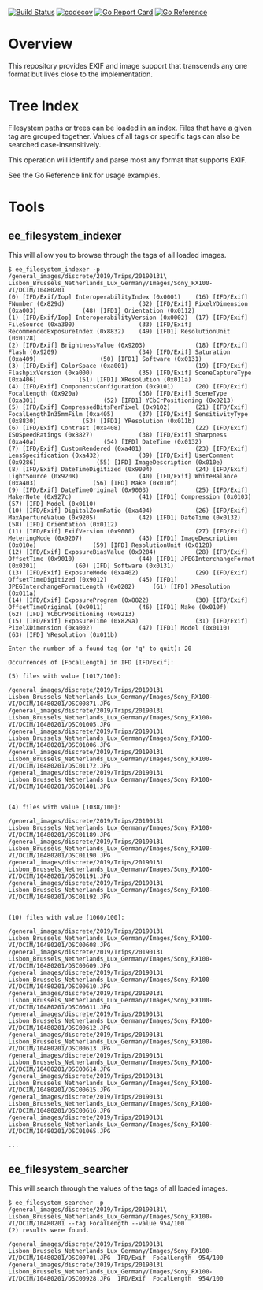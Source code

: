 [![Build Status](https://travis-ci.com/dsoprea/go-exif-extra.svg?branch=master)](https://travis-ci.com/dsoprea/go-exif-extra)
[![codecov](https://codecov.io/gh/dsoprea/go-exif-extra/branch/master/graph/badge.svg?token=Twxyx7kpAa)](https://codecov.io/gh/dsoprea/go-exif-extra)
[![Go Report Card](https://goreportcard.com/badge/github.com/dsoprea/go-exif-extra)](https://goreportcard.com/report/github.com/dsoprea/go-exif-extra)
[![Go Reference](https://pkg.go.dev/badge/github.com/dsoprea/go-exif-extra.svg)](https://pkg.go.dev/github.com/dsoprea/go-exif-extra)

# Overview

This repository provides EXIF and image support that transcends any one format
but lives close to the implementation.


# Tree Index

Filesystem paths or trees can be loaded in an index. Files that have a given tag
are grouped together. Values of all tags or specific tags can also be searched
case-insensitively.

This operation will identify and parse most any format that supports EXIF.

See the Go Reference link for usage examples.


# Tools


## ee_filesystem_indexer

This will allow you to browse through the tags of all loaded images.

```
$ ee_filesystem_indexer -p /general_images/discrete/2019/Trips/20190131\ Lisbon_Brussels_Netherlands_Lux_Germany/Images/Sony_RX100-VI/DCIM/10480201
(0) [IFD/Exif/Iop] InteroperabilityIndex (0x0001)    (16) [IFD/Exif] FNumber (0x829d)                     (32) [IFD/Exif] PixelYDimension (0xa003)             (48) [IFD1] Orientation (0x0112)
(1) [IFD/Exif/Iop] InteroperabilityVersion (0x0002)  (17) [IFD/Exif] FileSource (0xa300)                  (33) [IFD/Exif] RecommendedExposureIndex (0x8832)    (49) [IFD1] ResolutionUnit (0x0128)
(2) [IFD/Exif] BrightnessValue (0x9203)              (18) [IFD/Exif] Flash (0x9209)                       (34) [IFD/Exif] Saturation (0xa409)                  (50) [IFD1] Software (0x0131)
(3) [IFD/Exif] ColorSpace (0xa001)                   (19) [IFD/Exif] FlashpixVersion (0xa000)             (35) [IFD/Exif] SceneCaptureType (0xa406)            (51) [IFD1] XResolution (0x011a)
(4) [IFD/Exif] ComponentsConfiguration (0x9101)      (20) [IFD/Exif] FocalLength (0x920a)                 (36) [IFD/Exif] SceneType (0xa301)                   (52) [IFD1] YCbCrPositioning (0x0213)
(5) [IFD/Exif] CompressedBitsPerPixel (0x9102)       (21) [IFD/Exif] FocalLengthIn35mmFilm (0xa405)       (37) [IFD/Exif] SensitivityType (0x8830)             (53) [IFD1] YResolution (0x011b)
(6) [IFD/Exif] Contrast (0xa408)                     (22) [IFD/Exif] ISOSpeedRatings (0x8827)             (38) [IFD/Exif] Sharpness (0xa40a)                   (54) [IFD] DateTime (0x0132)
(7) [IFD/Exif] CustomRendered (0xa401)               (23) [IFD/Exif] LensSpecification (0xa432)           (39) [IFD/Exif] UserComment (0x9286)                 (55) [IFD] ImageDescription (0x010e)
(8) [IFD/Exif] DateTimeDigitized (0x9004)            (24) [IFD/Exif] LightSource (0x9208)                 (40) [IFD/Exif] WhiteBalance (0xa403)                (56) [IFD] Make (0x010f)
(9) [IFD/Exif] DateTimeOriginal (0x9003)             (25) [IFD/Exif] MakerNote (0x927c)                   (41) [IFD1] Compression (0x0103)                     (57) [IFD] Model (0x0110)
(10) [IFD/Exif] DigitalZoomRatio (0xa404)            (26) [IFD/Exif] MaxApertureValue (0x9205)            (42) [IFD1] DateTime (0x0132)                        (58) [IFD] Orientation (0x0112)
(11) [IFD/Exif] ExifVersion (0x9000)                 (27) [IFD/Exif] MeteringMode (0x9207)                (43) [IFD1] ImageDescription (0x010e)                (59) [IFD] ResolutionUnit (0x0128)
(12) [IFD/Exif] ExposureBiasValue (0x9204)           (28) [IFD/Exif] OffsetTime (0x9010)                  (44) [IFD1] JPEGInterchangeFormat (0x0201)           (60) [IFD] Software (0x0131)
(13) [IFD/Exif] ExposureMode (0xa402)                (29) [IFD/Exif] OffsetTimeDigitized (0x9012)         (45) [IFD1] JPEGInterchangeFormatLength (0x0202)     (61) [IFD] XResolution (0x011a)
(14) [IFD/Exif] ExposureProgram (0x8822)             (30) [IFD/Exif] OffsetTimeOriginal (0x9011)          (46) [IFD1] Make (0x010f)                            (62) [IFD] YCbCrPositioning (0x0213)
(15) [IFD/Exif] ExposureTime (0x829a)                (31) [IFD/Exif] PixelXDimension (0xa002)             (47) [IFD1] Model (0x0110)                           (63) [IFD] YResolution (0x011b)

Enter the number of a found tag (or 'q' to quit): 20

Occurrences of [FocalLength] in IFD [IFD/Exif]:

(5) files with value [1017/100]:

/general_images/discrete/2019/Trips/20190131 Lisbon_Brussels_Netherlands_Lux_Germany/Images/Sony_RX100-VI/DCIM/10480201/DSC00871.JPG
/general_images/discrete/2019/Trips/20190131 Lisbon_Brussels_Netherlands_Lux_Germany/Images/Sony_RX100-VI/DCIM/10480201/DSC01005.JPG
/general_images/discrete/2019/Trips/20190131 Lisbon_Brussels_Netherlands_Lux_Germany/Images/Sony_RX100-VI/DCIM/10480201/DSC01006.JPG
/general_images/discrete/2019/Trips/20190131 Lisbon_Brussels_Netherlands_Lux_Germany/Images/Sony_RX100-VI/DCIM/10480201/DSC01172.JPG
/general_images/discrete/2019/Trips/20190131 Lisbon_Brussels_Netherlands_Lux_Germany/Images/Sony_RX100-VI/DCIM/10480201/DSC01401.JPG


(4) files with value [1038/100]:

/general_images/discrete/2019/Trips/20190131 Lisbon_Brussels_Netherlands_Lux_Germany/Images/Sony_RX100-VI/DCIM/10480201/DSC01189.JPG
/general_images/discrete/2019/Trips/20190131 Lisbon_Brussels_Netherlands_Lux_Germany/Images/Sony_RX100-VI/DCIM/10480201/DSC01190.JPG
/general_images/discrete/2019/Trips/20190131 Lisbon_Brussels_Netherlands_Lux_Germany/Images/Sony_RX100-VI/DCIM/10480201/DSC01191.JPG
/general_images/discrete/2019/Trips/20190131 Lisbon_Brussels_Netherlands_Lux_Germany/Images/Sony_RX100-VI/DCIM/10480201/DSC01192.JPG


(10) files with value [1060/100]:

/general_images/discrete/2019/Trips/20190131 Lisbon_Brussels_Netherlands_Lux_Germany/Images/Sony_RX100-VI/DCIM/10480201/DSC00608.JPG
/general_images/discrete/2019/Trips/20190131 Lisbon_Brussels_Netherlands_Lux_Germany/Images/Sony_RX100-VI/DCIM/10480201/DSC00609.JPG
/general_images/discrete/2019/Trips/20190131 Lisbon_Brussels_Netherlands_Lux_Germany/Images/Sony_RX100-VI/DCIM/10480201/DSC00610.JPG
/general_images/discrete/2019/Trips/20190131 Lisbon_Brussels_Netherlands_Lux_Germany/Images/Sony_RX100-VI/DCIM/10480201/DSC00611.JPG
/general_images/discrete/2019/Trips/20190131 Lisbon_Brussels_Netherlands_Lux_Germany/Images/Sony_RX100-VI/DCIM/10480201/DSC00612.JPG
/general_images/discrete/2019/Trips/20190131 Lisbon_Brussels_Netherlands_Lux_Germany/Images/Sony_RX100-VI/DCIM/10480201/DSC00613.JPG
/general_images/discrete/2019/Trips/20190131 Lisbon_Brussels_Netherlands_Lux_Germany/Images/Sony_RX100-VI/DCIM/10480201/DSC00614.JPG
/general_images/discrete/2019/Trips/20190131 Lisbon_Brussels_Netherlands_Lux_Germany/Images/Sony_RX100-VI/DCIM/10480201/DSC00615.JPG
/general_images/discrete/2019/Trips/20190131 Lisbon_Brussels_Netherlands_Lux_Germany/Images/Sony_RX100-VI/DCIM/10480201/DSC00616.JPG
/general_images/discrete/2019/Trips/20190131 Lisbon_Brussels_Netherlands_Lux_Germany/Images/Sony_RX100-VI/DCIM/10480201/DSC01065.JPG

...
```


## ee_filesystem_searcher

This will search through the values of the tags of all loaded images.

```
$ ee_filesystem_searcher -p /general_images/discrete/2019/Trips/20190131\ Lisbon_Brussels_Netherlands_Lux_Germany/Images/Sony_RX100-VI/DCIM/10480201 --tag FocalLength --value 954/100
(2) results were found.

/general_images/discrete/2019/Trips/20190131 Lisbon_Brussels_Netherlands_Lux_Germany/Images/Sony_RX100-VI/DCIM/10480201/DSC00701.JPG  IFD/Exif  FocalLength  954/100
/general_images/discrete/2019/Trips/20190131 Lisbon_Brussels_Netherlands_Lux_Germany/Images/Sony_RX100-VI/DCIM/10480201/DSC00928.JPG  IFD/Exif  FocalLength  954/100
```
